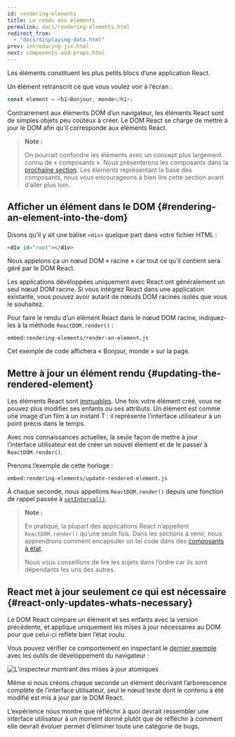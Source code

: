 ```yaml
---
id: rendering-elements
title: Le rendu des éléments
permalink: docs/rendering-elements.html
redirect_from:
  - "docs/displaying-data.html"
prev: introducing-jsx.html
next: components-and-props.html
---
```


Les éléments constituent les plus petits blocs d’une application React.

Un élément retranscrit ce que vous voulez voir à l’écran :

```js
const element = <h1>Bonjour, monde</h1>;
```

Contrairement aux éléments DOM d’un navigateur, les éléments React sont de simples objets peu coûteux à créer. Le DOM React se charge de mettre à jour le DOM afin qu’il corresponde aux éléments React.

>**Note :**
>
>On pourrait confondre les éléments avec un concept plus largement connu de « composants ». Nous présenterons les composants dans la [prochaine section](/docs/components-and-props.html). Les éléments représentant la base des composants, nous vous encourageons à bien lire cette section avant d’aller plus loin.

## Afficher un élément dans le DOM {#rendering-an-element-into-the-dom}

Disons qu’il y ait une balise `<div>` quelque part dans votre fichier HTML :

```html
<div id="root"></div>
```

Nous appelons ça un nœud DOM « racine » car tout ce qu’il contient sera géré par le DOM React.

Les applications dévéloppées uniquement avec React ont généralement un seul nœud DOM racine. Si vous intégrez React dans une application existante, vous pouvez avoir autant de nœuds DOM racines isolés que vous le souhaitez.

Pour faire le rendu d’un élément React dans le nœud DOM racine, indiquez-les à la méthode `ReactDOM.render()` :

`embed:rendering-elements/render-an-element.js`

[](codepen://rendering-elements/render-an-element)

Cet exemple de code affichera « Bonjour, monde » sur la page.

## Mettre à jour un élément rendu {#updating-the-rendered-element}

Les éléments React sont [immuables](https://fr.wikipedia.org/wiki/Objet_immuable). Une fois votre élément créé, vous ne pouvez plus modifier ses enfants ou ses attributs. Un élément est comme une image d’un film à un instant T : il représente l’interface utilisateur à un point précis dans le temps.

Avec nos connaissances actuelles, la seule façon de mettre à jour l’interface utilisateur est de créer un nouvel élément et de le passer à `ReactDOM.render()`.

Prenons l’exemple de cette horloge :

`embed:rendering-elements/update-rendered-element.js`

[](codepen://rendering-elements/update-rendered-element)

À chaque seconde, nous appellons `ReactDOM.render()` depuis une fonction de rappel passée à [`setInterval()`](https://developer.mozilla.org/fr/docs/Web/API/WindowTimers/setInterval).

>**Note :**
>
>En pratique, la plupart des applications React n’appellent `ReactDOM.render()` qu’une seule fois. Dans les sections à venir, nous apprendrons comment encapsuler un tel code dans des [composants à état](/docs/state-and-lifecycle.html).
>
>Nous vous conseillons de lire les sujets dans l’ordre car ils sont dépendants les uns des autres.

## React met à jour seulement ce qui est nécessaire {#react-only-updates-whats-necessary}

Le DOM React compare un élément et ses enfants avec la version précédente, et applique uniquement les mises à jour nécessaires au DOM pour que celui-ci reflète bien l’état voulu.

Vous pouvez vérifier ce comportement en inspectant le [dernier exemple](codepen://rendering-elements/update-rendered-element) avec les outils de développement du navigateur :

![L’inspecteur montrant des mises à jour atomiques](../images/docs/granular-dom-updates.gif)

Même si nous créons chaque seconde un élément décrivant l’arborescence complète de l’interface utilisateur, seul le nœud texte dont le contenu a été modifié est mis à jour par le DOM React.

L’expérience nous montre que réfléchir à quoi devrait ressembler une interface utilisateur à un moment donné plutôt que de réfléchir à comment elle devrait évoluer permet d’éliminer toute une catégorie de bugs.